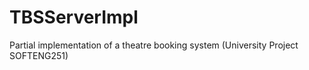 # TBSServerImpl 
Partial implementation of a theatre booking system (University Project SOFTENG251)
